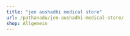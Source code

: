 ```yaml
---
title: "jen aushadhi medical store"
url: /pathanadu/jen-aushadhi-medical-store/
shop: Allgemein
---
```

